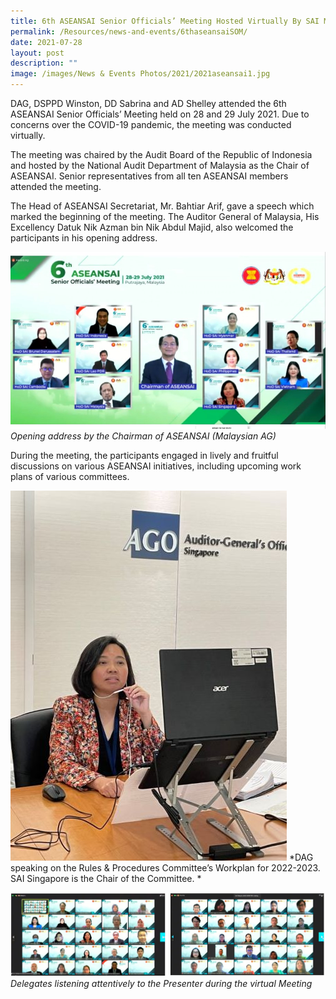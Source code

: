 ```yaml
---
title: 6th ASEANSAI Senior Officials’ Meeting Hosted Virtually By SAI Malaysia
permalink: /Resources/news-and-events/6thaseansaiSOM/
date: 2021-07-28
layout: post
description: ""
image: /images/News & Events Photos/2021/2021aseansai1.jpg
---
```


DAG, DSPPD Winston, DD Sabrina and AD Shelley attended the 6th ASEANSAI Senior Officials’ Meeting held on 28 and 29 July 2021. Due to concerns over the COVID-19 pandemic, the meeting was conducted virtually. 

The meeting was chaired by the Audit Board of the Republic of Indonesia and hosted by the National Audit Department of Malaysia as the Chair of ASEANSAI.  Senior representatives from all ten ASEANSAI members attended the meeting.

The Head of ASEANSAI Secretariat, Mr. Bahtiar Arif, gave a speech which marked the beginning of the meeting.  The Auditor General of Malaysia, His Excellency Datuk Nik Azman bin Nik Abdul Majid, also welcomed the participants in his opening address. 

![](/images/News%20&%20Events%20Photos/2021/2021aseansai1.jpg)
*Opening address by the Chairman of ASEANSAI (Malaysian AG)*

During the meeting, the participants engaged in lively and fruitful discussions on various ASEANSAI initiatives, including upcoming work plans of various committees.  

![](/images/News%20&%20Events%20Photos/2021/2021aseansai2.jpg)
*DAG speaking on the Rules & Procedures Committee’s Workplan for 2022-2023. SAI Singapore is the Chair of the Committee. *

![](/images/News%20&%20Events%20Photos/2021/2021aseansai3.jpg)
*Delegates listening attentively to the Presenter during the virtual Meeting*